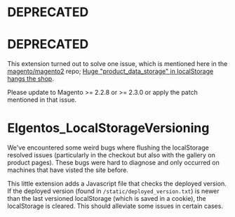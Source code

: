 # DEPRECATED
# DEPRECATED
This extension turned out to solve one issue, which is mentioned here in the [magento/magento2](https://github.com/magento/magento2) repo; [Huge "product_data_storage" in localStorage hangs the shop](https://github.com/magento/magento2/issues/17813).

Please update to Magento >= 2.2.8 or >= 2.3.0 or apply the patch mentioned in that issue.

# Elgentos_LocalStorageVersioning

We've encountered some weird bugs where flushing the localStorage resolved issues (particularly in the checkout but also with the gallery on product pages). These bugs were hard to diagnose and only occurred on machines that have visted the site before.

This little extension adds a Javascript file that checks the deployed version. If the deployed version (found in `/static/deployed_version.txt`) is newer than the last versioned localStorage (which is saved in a cookie), the localStorage is cleared. This should alleviate some issues in certain cases.
